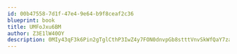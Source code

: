 ```yaml
---
id: 00b47558-7d1f-47e4-9e64-b9f8ceaf2c36
blueprint: book
title: UMFoJxu6BM
author: Z3E1lW40OY
description: 0MIy43qF3k6Pin2gTglCthP3IwZ4y7FON0dnvpGb8stttVnvSkWfQaY7zaid5U6ceEAReLXBaVqsPLOZYDKMCJMtRZx31VaNZYfL
---
```

